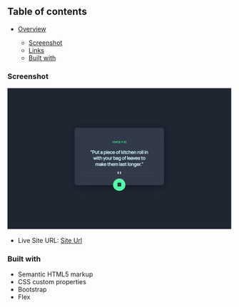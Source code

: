 

## Table of contents

- [Overview](#overview)

  - [Screenshot](#screenshot)
  - [Links](#links)
  - [Built with](#built-with)






### Screenshot

![](./screenshot.jpg)


- Live Site URL: [Site Url](https://jacobm2000.github.io/advice-generator-app-main/)


### Built with

- Semantic HTML5 markup
- CSS custom properties
- Bootstrap
- Flex



